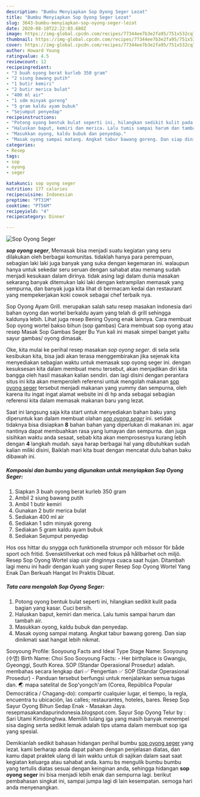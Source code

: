 ```yaml
---
description: "Bumbu Menyiapkan Sop Oyong Seger Lezat"
title: "Bumbu Menyiapkan Sop Oyong Seger Lezat"
slug: 3643-bumbu-menyiapkan-sop-oyong-seger-lezat
date: 2020-08-10T22:22:03.680Z
image: https://img-global.cpcdn.com/recipes/77344ee7b3e2fa95/751x532cq70/sop-oyong-seger-foto-resep-utama.jpg
thumbnail: https://img-global.cpcdn.com/recipes/77344ee7b3e2fa95/751x532cq70/sop-oyong-seger-foto-resep-utama.jpg
cover: https://img-global.cpcdn.com/recipes/77344ee7b3e2fa95/751x532cq70/sop-oyong-seger-foto-resep-utama.jpg
author: Howard Young
ratingvalue: 4.5
reviewcount: 12
recipeingredient:
- "3 buah oyong berat kurleb 350 gram"
- "2 siung bawang putih"
- "1 butir kemiri"
- "2 butir merica bulat"
- "400 ml air"
- "1 sdm minyak goreng"
- "5 gram kaldu ayam bubuk"
- "Sejumput penyedap"
recipeinstructions:
- "Potong oyong bentuk bulat seperti ini, hilangkan sedikit kulit pada bagian yang kasar. Cuci bersih."
- "Haluskan baput, kemiri dan merica. Lalu tumis sampai harum dan tambah air."
- "Masukkan oyong, kaldu bubuk dan penyedap."
- "Masak oyong sampai matang. Angkat tabur bawang goreng. Dan siap dinikmati saat hangat lebih nikmat."
categories:
- Resep
tags:
- sop
- oyong
- seger

katakunci: sop oyong seger 
nutrition: 177 calories
recipecuisine: Indonesian
preptime: "PT31M"
cooktime: "PT56M"
recipeyield: "4"
recipecategory: Dinner

---
```



![Sop Oyong Seger](https://img-global.cpcdn.com/recipes/77344ee7b3e2fa95/751x532cq70/sop-oyong-seger-foto-resep-utama.jpg)

<b><i>sop oyong seger</i></b>, Memasak bisa menjadi suatu kegiatan yang seru dilakukan oleh berbagai komunitas. tidaklah hanya para perempuan, sebagian laki laki juga banyak yang suka dengan kegemaran ini. walaupun hanya untuk sekedar seru seruan dengan sahabat atau memang sudah menjadi kesukaan dalam dirinya. tidak asing lagi dalam dunia masakan sekarang banyak ditemukan laki laki dengan ketrampilan memasak yang sempurna, dan banyak juga kita lihat di bermacam kedai dan restaurant yang mempekerjakan koki cowok sebagai chef terbaik nya.

Sop Oyong Ayam Grill. merupakan salah satu resep masakan indonesia dari bahan oyong dan wortel berkaldu ayam yang telah di grill sehingga kaldunya lebih. Lihat juga resep Bening Oyong enak lainnya. Cara membuat Sop oyong wortel bakso bihun (sop gambas) Cara membuat sop oyong atau resep Masak Sop Gambas Seger Bu Yun kali ini masak simpel banget yaitu sayur gambas/ oyong dimasak.

Oke, kita mulai ke perihal resep masakan <i>sop oyong seger</i>. di sela sela kesibukan kita, bisa jadi akan terasa menggembirakan jika sejenak kita menyediakan sebagian waktu untuk memasak sop oyong seger ini. dengan kesuksesan kita dalam membuat menu tersebut, akan menjadikan diri kita bangga oleh hasil masakan kalian sendiri. dan lagi disini dengan perantara situs ini kita akan memperoleh referensi untuk mengolah makanan <u>sop oyong seger</u> tersebut menjadi makanan yang yummy dan sempurna, oleh karena itu ingat ingat alamat website ini di hp anda sebagai sebagian referensi kita dalam memasak makanan baru yang lezat.


Saat ini langsung saja kita start untuk menyediakan bahan baku yang diperuntuk kan dalam membuat olahan <u><i>sop oyong seger</i></u> ini. setidak tidaknya bisa disiapkan <b>8</b> bahan bahan yang diperlukan di makanan ini. agar nantinya dapat membuahkan rasa yang lumayan dan sempurna. dan juga sisihkan waktu anda sesaat, sebab kita akan memprosesnya kurang lebih dengan <b>4</b> langkah mudah. saya harap berbagai hal yang dibutuhkan sudah kalian miliki disini, Baiklah mari kita buat dengan mencatat dulu bahan baku dibawah ini.

<!--inarticleads1-->

##### Komposisi dan bumbu yang digunakan untuk menyiapkan Sop Oyong Seger:

1. Siapkan 3 buah oyong berat kurleb 350 gram
1. Ambil 2 siung bawang putih
1. Ambil 1 butir kemiri
1. Gunakan 2 butir merica bulat
1. Sediakan 400 ml air
1. Sediakan 1 sdm minyak goreng
1. Sediakan 5 gram kaldu ayam bubuk
1. Sediakan Sejumput penyedap


Hos oss hittar du snygga och funktionella strumpor och mössor för både sport och fritid. Svensktillverkat och med fokus på hållbarhet och miljö. Resep Sop Oyong Wortel siap usir dinginnya cuaca saat hujan. Ditambah lagi menu ini hadir dengan kuah yang super Resep Sop Oyong Wortel Yang Enak Dan Berkuah Hangat Ini Praktis Dibuat. 

<!--inarticleads2-->

##### Tata cara mengolah Sop Oyong Seger:

1. Potong oyong bentuk bulat seperti ini, hilangkan sedikit kulit pada bagian yang kasar. Cuci bersih.
1. Haluskan baput, kemiri dan merica. Lalu tumis sampai harum dan tambah air.
1. Masukkan oyong, kaldu bubuk dan penyedap.
1. Masak oyong sampai matang. Angkat tabur bawang goreng. Dan siap dinikmati saat hangat lebih nikmat.


Sooyoung Profile: Sooyoung Facts and Ideal Type Stage Name: Sooyoung (수영) Birth Name: Choi Soo Sooyoung Facts: - Her birthplace is Gwangju, Gyeonggi, South Korea. SOP (Standar Operasional Prosedur) adalah. membahas secara lengkap dari ✅ Pengertian ✅ SOP (Standar Operasional Prosedur) - Panduan tersebut berfungsi untuk menjalankan semua tugas dan. 🌏 mapa satelital de Sop&#39;yongch&#39;am (Corea, República Popular Democrática / Chagang-do): compartir cualquier lugar, el tiempo, la regla, encuentra tu ubicación, las calles; restaurantes, hoteles, bares. Resep Sop Sayur Oyong Bihun Sedap Enak - Masakan Jaya. resepmasakandapurindonesia.blogspot.com. Sayur Sop Oyong Telur by : Sari Utami Kimdonghwa. Memilih tulang iga yang masih banyak menempel sisa daging serta sedikit lemak adalah tips utama dalam membuat sop iga yang spesial. 

Demikianlah sedikit bahasan hidangan perihal bumbu <u>sop oyong seger</u> yang lezat. kami berharap anda dapat paham dengan penjelasan diatas, dan kamu dapat praktek ulang di lain waktu untuk di sajikan dalam saat saat kegiatan keluarga atau sahabat anda. kamu bs mengulik bumbu bumbu yang tertulis diatas sesuai dengan keinginan anda, sehingga hidangan <b>sop oyong seger</b> ini bisa menjadi lebih enak dan sempurna lagi. berikut pembahasan singkat ini, sampai jumpa lagi di lain kesempatan. semoga hari anda menyenangkan.
